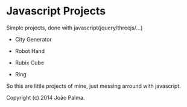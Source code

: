 Javascript Projects
=========================

Simple projects, done with javascript(jquery/threejs/...)

- City Generator

- Robot Hand

- Rubix Cube

- Ring

So this are little projects of mine, just messing arround with javascript. 


Copyright (c) 2014 João Palma.
